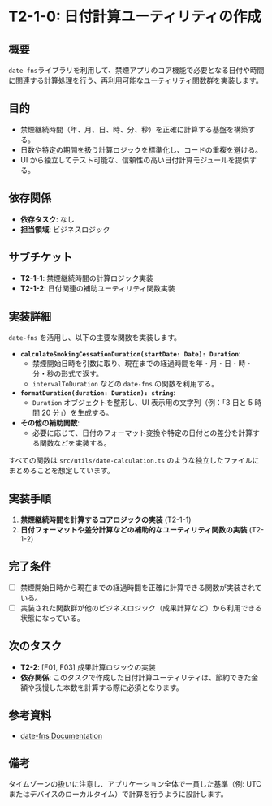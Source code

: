 # T2-1-0: 日付計算ユーティリティの作成

## 概要

`date-fns`ライブラリを利用して、禁煙アプリのコア機能で必要となる日付や時間に関連する計算処理を行う、再利用可能なユーティリティ関数群を実装します。

## 目的

- 禁煙継続時間（年、月、日、時、分、秒）を正確に計算する基盤を構築する。
- 日数や特定の期間を扱う計算ロジックを標準化し、コードの重複を避ける。
- UI から独立してテスト可能な、信頼性の高い日付計算モジュールを提供する。

## 依存関係

- **依存タスク**: なし
- **担当領域**: ビジネスロジック

## サブチケット

- **T2-1-1**: 禁煙継続時間の計算ロジック実装
- **T2-1-2**: 日付関連の補助ユーティリティ関数実装

## 実装詳細

`date-fns` を活用し、以下の主要な関数を実装します。

- **`calculateSmokingCessationDuration(startDate: Date): Duration`**:
  - 禁煙開始日時を引数に取り、現在までの経過時間を年・月・日・時・分・秒の形式で返す。
  - `intervalToDuration` などの `date-fns` の関数を利用する。
- **`formatDuration(duration: Duration): string`**:
  - `Duration` オブジェクトを整形し、UI 表示用の文字列（例：「3 日と 5 時間 20 分」）を生成する。
- **その他の補助関数**:
  - 必要に応じて、日付のフォーマット変換や特定の日付との差分を計算する関数などを実装する。

すべての関数は `src/utils/date-calculation.ts` のような独立したファイルにまとめることを想定しています。

## 実装手順

1. **禁煙継続時間を計算するコアロジックの実装** (T2-1-1)
2. **日付フォーマットや差分計算などの補助的なユーティリティ関数の実装** (T2-1-2)

## 完了条件

- [ ] 禁煙開始日時から現在までの経過時間を正確に計算できる関数が実装されている。
- [ ] 実装された関数群が他のビジネスロジック（成果計算など）から利用できる状態になっている。

## 次のタスク

- **T2-2**: [F01, F03] 成果計算ロジックの実装
- **依存関係**: このタスクで作成した日付計算ユーティリティは、節約できた金額や我慢した本数を計算する際に必須となります。

## 参考資料

- [date-fns Documentation](https://date-fns.org/)

## 備考

タイムゾーンの扱いに注意し、アプリケーション全体で一貫した基準（例: UTC またはデバイスのローカルタイム）で計算を行うように設計します。
